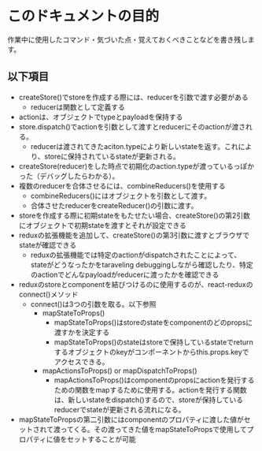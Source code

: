 # このドキュメントの目的
作業中に使用したコマンド・気づいた点・覚えておくべきことなどを書き残します。

## 以下項目
- createStore()でstoreを作成する際には、reducerを引数で渡す必要がある
  - reducerは関数として定義する
- actionは、オブジェクトでtypeとpayloadを保持する
- store.dispatch()でactionを引数として渡すとreducerにそのactionが渡される。
  - reducerは渡されてきたaciton.typeにより新しいstateを返す。これにより、storeに保持されているstateが更新される。
- createStore(reducer)をした時点で初期化のaction.typeが渡っているっぽかった（デバッグしたらわかる）。
- 複数のreducerを合体させるには、combineReducers()を使用する
  - combineReducers()にはオブジェクトを引数として渡す。
  - 合体させたreducerをcreateReducer()の引数に渡す。
- storeを作成する際に初期stateをもたせたい場合、createStore()の第2引数にオブジェクトで初期stateを渡すとそれが設定できる
- reduxの拡張機能を追加して、createStore()の第3引数に渡すとブラウザでstateが確認できる
  - reduxの拡張機能では特定のactionがdispatchされたことによって、stateがどうなったかをtaraveling debuggingしながら確認したり、特定のactionでどんなpayloadがreducerに渡ったかを確認できる
- reduxのstoreとcomponentを結びつけるのに使用するのが、react-reduxのconnect()メソッド
  - connect()は3つの引数を取る。以下参照
    - mapStateToProps()
      - mapStateToProps()はstoreのstateをcomponentのどのpropsに渡すかを決定する
      - mapStateToProps()のstateはstoreで保持しているstateでreturnするオブジェクトのkeyがコンポーネントからthis.props.keyでアクセスできる。
    - mapActionsToProps() or mapDispatchToProps()
      - mapActionsToProps()はcomponentのpropsにactionを発行するための関数をmapするために使用する。actionを発行する関数は、新しいstateをdispatch()するので、storeが保持しているreducerでstateが更新される流れになる。
- mapStateToPropsの第二引数にはcomponentのプロパティに渡した値がセットされて渡ってくる。その渡ってきた値をmapStateToPropsで使用してプロパティに値をセットすることが可能